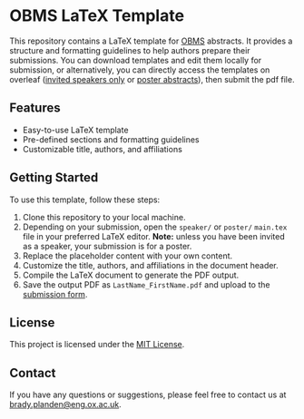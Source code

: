 # OBMS LaTeX Template

This repository contains a LaTeX template for [OBMS](https://batterymodel.ox.ac.uk/) abstracts. It provides a structure and formatting guidelines to help authors prepare their submissions. You can download templates and edit them locally for submission, or alternatively, you can directly access the templates on overleaf ([invited speakers only](https://www.overleaf.com/project/6568663705ec75b1d0b36863) or [poster abstracts](https://www.overleaf.com/read/fgzmmqvkspym#ba387a)), then submit the pdf file.

## Features

- Easy-to-use LaTeX template
- Pre-defined sections and formatting guidelines
- Customizable title, authors, and affiliations

## Getting Started

To use this template, follow these steps:

1. Clone this repository to your local machine.
2. Depending on your submission, open the `speaker/` or `poster/` `main.tex` file in your preferred LaTeX editor. **Note:** unless you have been invited as a speaker, your submission is for a poster.
3. Replace the placeholder content with your own content.
4. Customize the title, authors, and affiliations in the document header.
5. Compile the LaTeX document to generate the PDF output.
6. Save the output PDF as `LastName_FirstName.pdf` and upload to the [submission form](https://forms.gle/4b94qsiydyFXsxF18).

## License

This project is licensed under the [MIT License](LICENSE).

## Contact

If you have any questions or suggestions, please feel free to contact us at [brady.planden@eng.ox.ac.uk](mailto:brady.planden@eng.ox.ac.uk).
